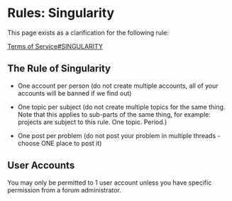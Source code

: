 # Rules: Singularity

This page exists as a clarification for the following rule:

[Terms of Service#SINGULARITY](/rules/terms-of-service/#singularity)

## The Rule of Singularity

- One account per person (do not create multiple accounts, all of your accounts will be banned if we find out)

- One topic per subject (do not create multiple topics for the same thing. Note that this applies to sub-parts of the same thing, for example: projects are subject to this rule. One topic. Period.)

- One post per problem (do not post your problem in multiple threads - choose ONE place to post it)

## User Accounts

You may only be permitted to 1 user account unless you have specific permission from a forum administrator.
